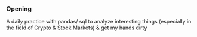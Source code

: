 ### Opening
A daily practice with pandas/ sql to analyze interesting things (especially in the field of Crypto & Stock Markets) & get my hands dirty